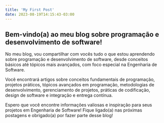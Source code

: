 ```yaml
---
title: 'My First Post'
date: 2023-08-19T14:15:43-03:00
---
```


## Bem-vindo(a) ao meu blog sobre programação e desenvolvimento de software!

No meu blog, vou compartilhar com vocês tudo o que estou aprendendo sobre programação e desenvolvimento de software, desde conceitos básicos até tópicos mais avançados, com foco especial na Engenharia de Software.

Você encontrará artigos sobre conceitos fundamentais de programação, projetos práticos, tópicos avançados em programação, metodologias de desenvolvimento, gerenciamento de projetos, práticas de codificação, design de software e integração e entrega contínua.

Espero que você encontre informações valiosas e inspiração para seus projetos em Engenharia de Software! Fique ligado(a) nas próximas postagens e obrigado(a) por fazer parte desse blog!

